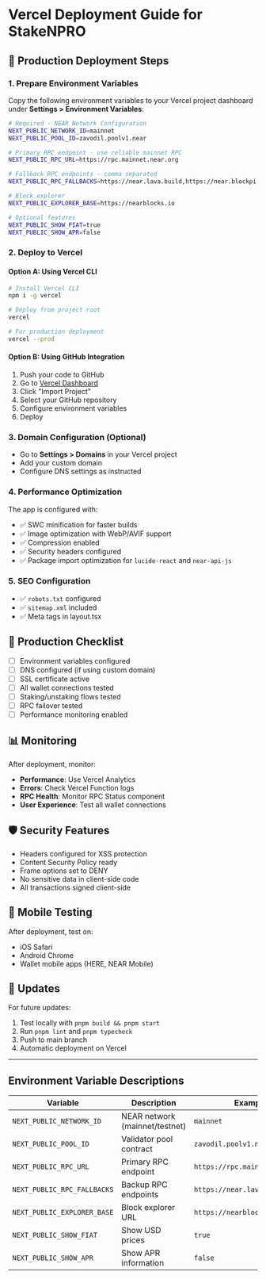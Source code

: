 # Vercel Deployment Guide for StakeNPRO

## 🚀 Production Deployment Steps

### 1. Prepare Environment Variables
Copy the following environment variables to your Vercel project dashboard under **Settings > Environment Variables**:

```bash
# Required - NEAR Network Configuration
NEXT_PUBLIC_NETWORK_ID=mainnet
NEXT_PUBLIC_POOL_ID=zavodil.poolv1.near

# Primary RPC endpoint - use reliable mainnet RPC
NEXT_PUBLIC_RPC_URL=https://rpc.mainnet.near.org

# Fallback RPC endpoints - comma separated
NEXT_PUBLIC_RPC_FALLBACKS=https://near.lava.build,https://near.blockpi.network/v1/rpc/public,https://rpc.shitzuapes.xyz

# Block explorer
NEXT_PUBLIC_EXPLORER_BASE=https://nearblocks.io

# Optional features
NEXT_PUBLIC_SHOW_FIAT=true
NEXT_PUBLIC_SHOW_APR=false
```

### 2. Deploy to Vercel

#### Option A: Using Vercel CLI
```bash
# Install Vercel CLI
npm i -g vercel

# Deploy from project root
vercel

# For production deployment
vercel --prod
```

#### Option B: Using GitHub Integration
1. Push your code to GitHub
2. Go to [Vercel Dashboard](https://vercel.com/dashboard)
3. Click "Import Project"
4. Select your GitHub repository
5. Configure environment variables
6. Deploy

### 3. Domain Configuration (Optional)
- Go to **Settings > Domains** in your Vercel project
- Add your custom domain
- Configure DNS settings as instructed

### 4. Performance Optimization
The app is configured with:
- ✅ SWC minification for faster builds
- ✅ Image optimization with WebP/AVIF support
- ✅ Compression enabled
- ✅ Security headers configured
- ✅ Package import optimization for `lucide-react` and `near-api-js`

### 5. SEO Configuration
- ✅ `robots.txt` configured
- ✅ `sitemap.xml` included
- ✅ Meta tags in layout.tsx

## 🔧 Production Checklist

- [ ] Environment variables configured
- [ ] DNS configured (if using custom domain)
- [ ] SSL certificate active
- [ ] All wallet connections tested
- [ ] Staking/unstaking flows tested
- [ ] RPC failover tested
- [ ] Performance monitoring enabled

## 📊 Monitoring

After deployment, monitor:
- **Performance**: Use Vercel Analytics
- **Errors**: Check Vercel Function logs
- **RPC Health**: Monitor RPC Status component
- **User Experience**: Test all wallet connections

## 🛡️ Security Features

- Headers configured for XSS protection
- Content Security Policy ready
- Frame options set to DENY
- No sensitive data in client-side code
- All transactions signed client-side

## 📱 Mobile Testing

After deployment, test on:
- iOS Safari
- Android Chrome
- Wallet mobile apps (HERE, NEAR Mobile)

## 🔄 Updates

For future updates:
1. Test locally with `pnpm build && pnpm start`
2. Run `pnpm lint` and `pnpm typecheck`
3. Push to main branch
4. Automatic deployment on Vercel

---

## Environment Variable Descriptions

| Variable | Description | Example |
|----------|-------------|---------|
| `NEXT_PUBLIC_NETWORK_ID` | NEAR network (mainnet/testnet) | `mainnet` |
| `NEXT_PUBLIC_POOL_ID` | Validator pool contract | `zavodil.poolv1.near` |
| `NEXT_PUBLIC_RPC_URL` | Primary RPC endpoint | `https://rpc.mainnet.near.org` |
| `NEXT_PUBLIC_RPC_FALLBACKS` | Backup RPC endpoints | `https://near.lava.build,...` |
| `NEXT_PUBLIC_EXPLORER_BASE` | Block explorer URL | `https://nearblocks.io` |
| `NEXT_PUBLIC_SHOW_FIAT` | Show USD prices | `true` |
| `NEXT_PUBLIC_SHOW_APR` | Show APR information | `false` |

